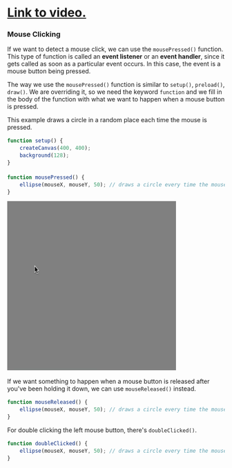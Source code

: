# [Link to video.](https://www.youtube.com/watch?v=x7p18p-Nwjs&list=PLVD25niNi0BnaCreJK38l1-MVGhOFi4Mh)

### Mouse Clicking

If we want to detect a mouse click, we can use the `mousePressed()` function. This type of function is called an **event listener** or an **event handler**, since it gets called as soon as a particular event occurs. In this case, the event is a mouse button being pressed.

The way we use the `mousePressed()` function is similar to `setup()`, `preload()`, `draw()`.  We are overriding it, so we need the keyword `function` and we fill in the body of the function with what we want to happen when a mouse button is pressed. 

This example draws a circle in a random place each time the mouse is pressed.

```js
function setup() {
    createCanvas(400, 400);
    background(128);
}

function mousePressed() {
    ellipse(mouseX, mouseY, 50); // draws a circle every time the mouse is pressed
}
```

![](../../Images/mouse_click.gif)

If we want something to happen when a mouse button is released after you've been holding it down, we can use `mouseReleased()` instead. 

```js
function mouseReleased() {
    ellipse(mouseX, mouseY, 50); // draws a circle every time the mouse is pressed
}
```

For double clicking the left mouse button, there's `doubleClicked()`.

```js
function doubleClicked() {
    ellipse(mouseX, mouseY, 50); // draws a circle every time the mouse is pressed
}
```
